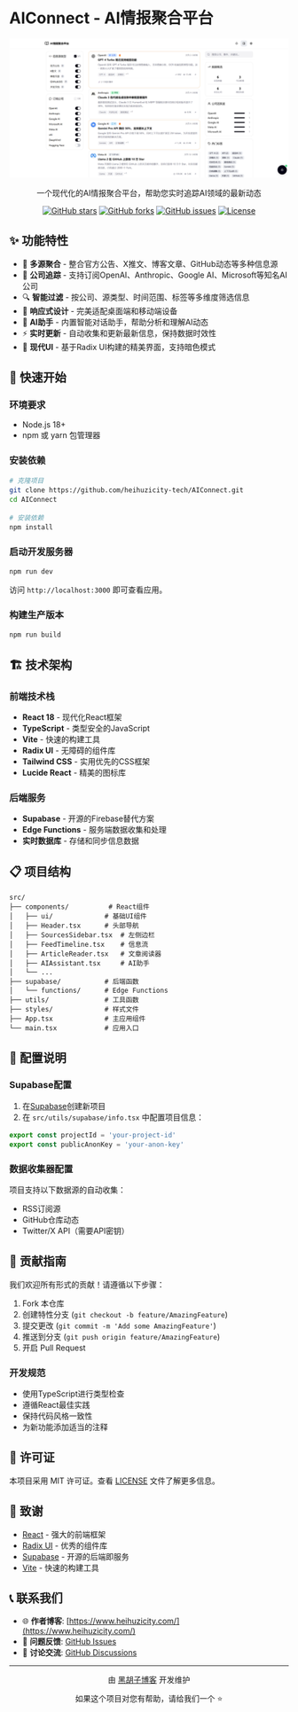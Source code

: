# AIConnect - AI情报聚合平台

<div align="center">
  <img src="index.png" alt="AIConnect 首页" width="800">
  
  <p>一个现代化的AI情报聚合平台，帮助您实时追踪AI领域的最新动态</p>
  
  [![GitHub stars](https://img.shields.io/github/stars/heihuzicity-tech/AIConnect?style=flat-square)](https://github.com/heihuzicity-tech/AIConnect/stargazers)
  [![GitHub forks](https://img.shields.io/github/forks/heihuzicity-tech/AIConnect?style=flat-square)](https://github.com/heihuzicity-tech/AIConnect/network)
  [![GitHub issues](https://img.shields.io/github/issues/heihuzicity-tech/AIConnect?style=flat-square)](https://github.com/heihuzicity-tech/AIConnect/issues)
  [![License](https://img.shields.io/github/license/heihuzicity-tech/AIConnect?style=flat-square)](LICENSE)
</div>

## ✨ 功能特性

- 🔄 **多源聚合** - 整合官方公告、X推文、博客文章、GitHub动态等多种信息源
- 🏢 **公司追踪** - 支持订阅OpenAI、Anthropic、Google AI、Microsoft等知名AI公司
- 🔍 **智能过滤** - 按公司、源类型、时间范围、标签等多维度筛选信息
- 📱 **响应式设计** - 完美适配桌面端和移动端设备
- 🤖 **AI助手** - 内置智能对话助手，帮助分析和理解AI动态
- ⚡ **实时更新** - 自动收集和更新最新信息，保持数据时效性
- 🎨 **现代UI** - 基于Radix UI构建的精美界面，支持暗色模式

## 🚀 快速开始

### 环境要求

- Node.js 18+ 
- npm 或 yarn 包管理器

### 安装依赖

```bash
# 克隆项目
git clone https://github.com/heihuzicity-tech/AIConnect.git
cd AIConnect

# 安装依赖
npm install
```

### 启动开发服务器

```bash
npm run dev
```

访问 `http://localhost:3000` 即可查看应用。

### 构建生产版本

```bash
npm run build
```

## 🏗️ 技术架构

### 前端技术栈

- **React 18** - 现代化React框架
- **TypeScript** - 类型安全的JavaScript
- **Vite** - 快速的构建工具
- **Radix UI** - 无障碍的组件库
- **Tailwind CSS** - 实用优先的CSS框架
- **Lucide React** - 精美的图标库

### 后端服务

- **Supabase** - 开源的Firebase替代方案
- **Edge Functions** - 服务端数据收集和处理
- **实时数据库** - 存储和同步信息数据

## 📋 项目结构

```
src/
├── components/          # React组件
│   ├── ui/             # 基础UI组件
│   ├── Header.tsx      # 头部导航
│   ├── SourcesSidebar.tsx  # 左侧边栏
│   ├── FeedTimeline.tsx    # 信息流
│   ├── ArticleReader.tsx   # 文章阅读器
│   ├── AIAssistant.tsx     # AI助手
│   └── ...
├── supabase/           # 后端函数
│   └── functions/      # Edge Functions
├── utils/              # 工具函数
├── styles/             # 样式文件
├── App.tsx             # 主应用组件
└── main.tsx            # 应用入口
```

## 🔧 配置说明

### Supabase配置

1. 在[Supabase](https://supabase.com)创建新项目
2. 在 `src/utils/supabase/info.tsx` 中配置项目信息：

```typescript
export const projectId = 'your-project-id'
export const publicAnonKey = 'your-anon-key'
```

### 数据收集器配置

项目支持以下数据源的自动收集：
- RSS订阅源
- GitHub仓库动态
- Twitter/X API（需要API密钥）

## 🤝 贡献指南

我们欢迎所有形式的贡献！请遵循以下步骤：

1. Fork 本仓库
2. 创建特性分支 (`git checkout -b feature/AmazingFeature`)
3. 提交更改 (`git commit -m 'Add some AmazingFeature'`)
4. 推送到分支 (`git push origin feature/AmazingFeature`)
5. 开启 Pull Request

### 开发规范

- 使用TypeScript进行类型检查
- 遵循React最佳实践
- 保持代码风格一致性
- 为新功能添加适当的注释

## 📝 许可证

本项目采用 MIT 许可证。查看 [LICENSE](LICENSE) 文件了解更多信息。

## 🙏 致谢

- [React](https://reactjs.org/) - 强大的前端框架
- [Radix UI](https://www.radix-ui.com/) - 优秀的组件库
- [Supabase](https://supabase.com/) - 开源的后端即服务
- [Vite](https://vitejs.dev/) - 快速的构建工具

## 📞 联系我们

- 🌐 **作者博客**: [https://www.heihuzicity.com/](https://www.heihuzicity.com/)
- 📧 **问题反馈**: [GitHub Issues](https://github.com/heihuzicity-tech/AIConnect/issues)
- 💬 **讨论交流**: [GitHub Discussions](https://github.com/heihuzicity-tech/AIConnect/discussions)

---

<div align="center">
  <p>由 <a href="https://www.heihuzicity.com/">黑胡子博客</a> 开发维护</p>
  <p>如果这个项目对您有帮助，请给我们一个 ⭐️</p>
</div>